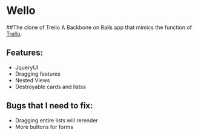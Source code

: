 # Wello

##The clone of Trello
A Backbone on Rails app that mimics the function of [Trello](https://trello.com/).

Features: 
-------
+ JqueryUI
+ Dragging features
+ Nested Views
+ Destroyable cards and listss

Bugs that I need to fix: 
---------

+ Dragging entire lists will rerender
+ More buttons for forms
